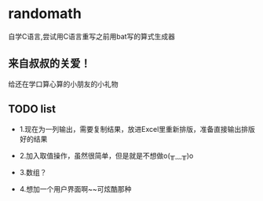 # randomath

自学C语言,尝试用C语言重写之前用bat写的算式生成器

## 来自叔叔的关爱！

给还在学口算心算的小朋友的小礼物

## TODO list

* 1.现在为一列输出，需要复制结果，放进Excel里重新排版，准备直接输出排版好的结果

* 2.加入取值操作，虽然很简单，但是就是不想做o(╥﹏╥)o

* 3.数组？

* 4.想加一个用户界面啊~~可炫酷那种
